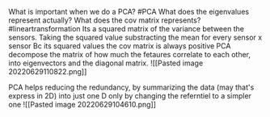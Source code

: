 What is important when we do a PCA? #PCA
What does the eigenvalues represent actually?
What does the cov matrix represents? #lineartransformation 
	Its a squared matrix of the variance between the sensors. 
	Taking the squared value substracting the mean for every sensor x sensor
	Bc its squared values the cov matrix is always positive
	PCA decompose the matrix of how much the fetaures correlate to each other, into eigenvectors and the diagonal matrix. 
	![[Pasted image 20220629110822.png]]

PCA helps reducing the redundancy, by summarizing the data (may that's express in 2D) into just one D only by changing the referntiel to a simpler one
	![[Pasted image 20220629104610.png]]
	
